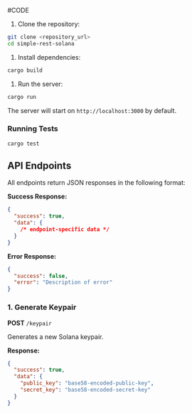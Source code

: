 #CODE

1. Clone the repository:

```bash
git clone <repository_url>
cd simple-rest-solana
```

1. Install dependencies:

```bash
cargo build
```

1. Run the server:

```bash
cargo run
```

The server will start on `http://localhost:3000` by default.

### Running Tests

```bash
cargo test
```

## API Endpoints

All endpoints return JSON responses in the following format:

**Success Response:**

```json
{
  "success": true,
  "data": {
    /* endpoint-specific data */
  }
}
```

**Error Response:**

```json
{
  "success": false,
  "error": "Description of error"
}
```

### 1. Generate Keypair

**POST** `/keypair`

Generates a new Solana keypair.

**Response:**

```json
{
  "success": true,
  "data": {
    "public_key": "base58-encoded-public-key",
    "secret_key": "base58-encoded-secret-key"
  }
}
```
